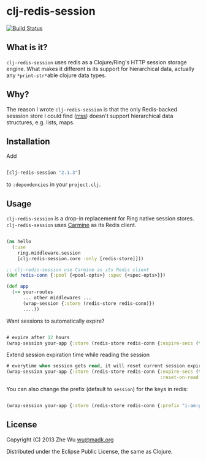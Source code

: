 clj-redis-session
=================

[![Build Status][travis-badge]][travis]


What is it?
-----------

`clj-redis-session` uses redis as a Clojure/Ring's HTTP session
storage engine. What makes it different is its support for
hierarchical data, actually any `*print-str*`able clojure data types.


Why?
----

The reason I wrote `clj-redis-session` is that the only Redis-backed
sesssion store I could find ([rrss][rrss])
doesn't support hierarchical data structures, e.g. lists, maps.


Installation
------------

Add
```clojure

[clj-redis-session "2.1.3"]
```
to `:dependencies` in your `project.clj`.


Usage
-----

`clj-redis-session` is a drop-in replacement for Ring native session
stores. `clj-redis-session` uses
[Carmine][carmine] as its Redis client.
```clojure

(ns hello
  (:use
    ring.middleware.session
    [clj-redis-session.core :only [redis-store]]))

;; clj-redis-session use Carmine as its Redis client
(def redis-conn {:pool {<pool-opts>} :spec {<spec-opts>}})

(def app
  (-> your-routes
      ... other middlewares ...
      (wrap-session {:store (redis-store redis-conn)})
      ....))
```
Want sessions to automatically expire?
```clojure

# expire after 12 hours
(wrap-session your-app {:store (redis-store redis-conn {:expire-secs (* 3600 12)})})
```

Extend session expiration time while reading the session
```clojure
# everytime when session gets read, it will reset current session expiration time.
(wrap-session your-app {:store (redis-store redis-conn {:expire-secs (* 3600 12)
                                                        :reset-on-read true})})
```

You can also change the prefix (default to `session`) for the keys in
redis:
```clojure

(wrap-session your-app {:store (redis-store redis-conn {:prefix "i-am-prefix"})})
```


License
-------

Copyright (C) 2013 Zhe Wu <wu@madk.org>

Distributed under the Eclipse Public License, the same as Clojure.


[travis]: https://travis-ci.org/wuzhe/clj-redis-session
[travis-badge]: https://travis-ci.org/wuzhe/clj-redis-session.png?branch=master
[rrss]: https://github.com/paraseba/rrss
[carmine]: https://github.com/ptaoussanis/carmine
